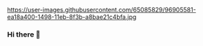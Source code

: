 https://user-images.githubusercontent.com/65085829/96905581-ea18a400-1498-11eb-8f3b-a8bae21c4bfa.jpg

### Hi there 👋

<!--
**GianPolizzi/GianPolizzi** is a ✨ _special_ ✨ repository because its `README.md` (this file) appears on your GitHub profile.

Here are some ideas to get you started:

- 🔭 I’m currently working on ...
- 🌱 I’m currently learning ...
- 👯 I’m looking to collaborate on ...
- 🤔 I’m looking for help with ...
- 💬 Ask me about ...
- 📫 How to reach me: ...
- 😄 Pronouns: ...
- ⚡ Fun fact: ...
-->
